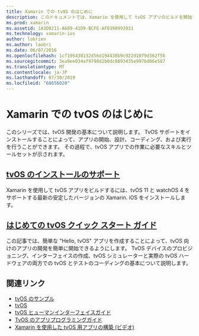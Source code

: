 ```yaml
---
title: Xamarin での tvOS のはじめに
description: このドキュメントでは、Xamarin を使用して tvOS アプリのビルドを開始する方法について説明します。 インストールガイドとクイックスタートガイドにリンクしています。
ms.prod: xamarin
ms.assetid: 1A3D8211-A689-41D9-BCFE-AF8398992031
ms.technology: xamarin-ios
author: lobrien
ms.author: laobri
ms.date: 06/07/2016
ms.openlocfilehash: 1cf195438132d56d194438b9c922d1079d362f5b
ms.sourcegitcommit: 3ea9ee034af9790d2b0dc0893435e997bd06e587
ms.translationtype: MT
ms.contentlocale: ja-JP
ms.lasthandoff: 07/30/2019
ms.locfileid: "68656020"
---
```

# <a name="getting-started-with-tvos-in-xamarin"></a>Xamarin での tvOS のはじめに

このシリーズでは、tvOS 開発の基本について説明します。 TvOS サポートをインストールすることによって、アプリの開始、設計、コーディング、および実行を行うことができます。 その過程で、tvOS アプリでの作業に必要なスキルとツールセットが示されます。

## <a name="installing-tvos-supportiostvosget-startedinstallationmd"></a>[tvOS のインストールのサポート](~/ios/tvos/get-started/installation.md)

Xamarin を使用して tvOS アプリをビルドするには、tvOS 11 と watchOS 4 をサポートする最新の安定したバージョンの Xamarin. iOS をインストールします。

## <a name="hello-tvos-quick-start-guideiostvosget-startedhello-tvosmd"></a>[はじめての tvOS クイック スタート ガイド](~/ios/tvos/get-started/hello-tvos.md)

この記事では、簡単な "Hello, tvOS" アプリを作成することによって、tvOS 向けのアプリの開発を簡単に開始できるようにします。 TvOS デバイスのプロビジョニング、インターフェイスの作成、tvOS シミュレーターと実際の tvOS ハードウェアの両方での tvOS とテストのコーディングの基本について説明します。


## <a name="related-links"></a>関連リンク

- [tvOS のサンプル](https://docs.microsoft.com/samples/browse/?products=xamarin&term=Xamarin.iOS+tvOS)
- [tvOS](https://developer.apple.com/tvos/)
- [tvOS ヒューマンインターフェイスガイド](https://developer.apple.com/tvos/human-interface-guidelines/)
- [TvOS のアプリプログラミングガイド](https://developer.apple.com/library/prerelease/tvos/documentation/General/Conceptual/AppleTV_PG/)
- [Xamarin を使用した tvOS 用アプリの構築 (ビデオ)](https://university.xamarin.com/lightninglectures/tvos-with-xamarin)
